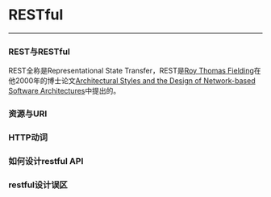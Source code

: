 # RESTful 
---
### REST与RESTful
REST全称是Representational State Transfer，REST是[Roy Thomas Fielding](https://en.wikipedia.org/wiki/Roy_Fielding)在他2000年的博士论文[Architectural Styles and the Design of Network-based Software Architectures](https://www.ics.uci.edu/~fielding/pubs/dissertation/top.htm)中提出的。


### 资源与URI

### HTTP动词

### 如何设计restful API

### restful设计误区
